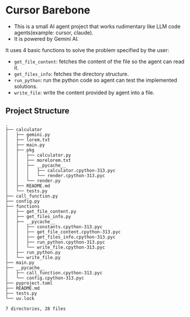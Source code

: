 # Cursor Barebone

- This is a small AI agent project that works rudimentary like LLM code agents(example: cursor, claude).
- It is powered by Gemini AI.

It uses 4 basic functions to solve the problem specified by the user:

- `get_file_content`: fetches the content of the file so the agent can read it.
- `get_files_info`: fetches the directory structure.
- `run_python`: run the python code so agent can test the implemented solutions.
- `write_file`: write the content provided by agent into a file.

## Project Structure

```
.
├── calculator
│   ├── gemini.py
│   ├── lorem.txt
│   ├── main.py
│   ├── pkg
│   │   ├── calculator.py
│   │   ├── morelorem.txt
│   │   ├── __pycache__
│   │   │   ├── calculator.cpython-313.pyc
│   │   │   └── render.cpython-313.pyc
│   │   └── render.py
│   ├── README.md
│   └── tests.py
├── call_function.py
├── config.py
├── functions
│   ├── get_file_content.py
│   ├── get_files_info.py
│   ├── __pycache__
│   │   ├── constants.cpython-313.pyc
│   │   ├── get_file_content.cpython-313.pyc
│   │   ├── get_files_info.cpython-313.pyc
│   │   ├── run_python.cpython-313.pyc
│   │   └── write_file.cpython-313.pyc
│   ├── run_python.py
│   └── write_file.py
├── main.py
├── __pycache__
│   ├── call_function.cpython-313.pyc
│   └── config.cpython-313.pyc
├── pyproject.toml
├── README.md
├── tests.py
└── uv.lock

7 directories, 28 files
```
